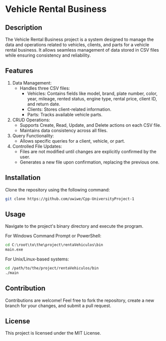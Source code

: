 # Vehicle Rental Business

## Description
The Vehicle Rental Business project is a system designed to manage the data and operations related to vehicles, clients, and parts for a vehicle rental business. It allows seamless management of data stored in CSV files while ensuring consistency and reliability.

## Features
1. Data Management:
   - Handles three CSV files:
     - Vehicles: Contains fields like model, brand, plate number, color, year, mileage, rented status, engine type, rental price, client ID, and return date.
     - Clients: Stores client-related information.
     - Parts: Tracks available vehicle parts.
2. CRUD Operations:
   - Supports Create, Read, Update, and Delete actions on each CSV file.
   - Maintains data consistency across all files.
3. Query Functionality:
   - Allows specific queries for a client, vehicle, or part.
4. Controlled File Updates:
   - Files are not modified until changes are explicitly confirmed by the user.
   - Generates a new file upon confirmation, replacing the previous one.

## Installation
Clone the repository using the following command:

```bash
git clone https://github.com/uwiwe/Cpp-UniversityProject-1
```

## Usage
Navigate to the project's binary directory and execute the program. 

For Windows Command Prompt or PowerShell:
```cmd
cd C:\root\to\the\project\rentaVehiculos\bin
main.exe
```

For Unix/Linux-based systems:
```bash
cd /path/to/the/project/rentaVehiculos/bin
./main
```

## Contribution
Contributions are welcome! Feel free to fork the repository, create a new branch for your changes, and submit a pull request.

## License
This project is licensed under the MIT License.
